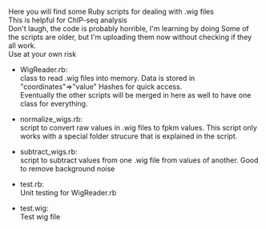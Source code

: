 Here you will find some Ruby scripts for dealing with .wig files  
This is helpful for ChIP-seq analysis  
Don't laugh, the code is probably horrible, I'm learning by doing
Some of the scripts are older, but I'm uploading them now without checking if they all work.  
Use at your own risk

- WigReader.rb:   
class to read .wig files into memory. Data is stored in "coordinates"=>"value" Hashes for quick access.  
Eventually the other scripts will be merged in here as well to have one class for everything.

- normalize_wigs.rb:  
script to convert raw values in .wig files to fpkm values. This script only works with a special folder strucure that is explained in the script.

- subtract_wigs.rb:  
script to subtract values from one .wig file from values of another. Good to remove background noise

- test.rb:  
Unit testing for WigReader.rb  

- test.wig:  
Test wig file  

